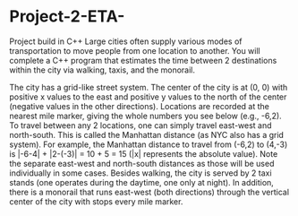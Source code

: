 # Project-2-ETA-
Project build in C++
Large cities often supply various modes of 
transportation to move people from one 
location to another. You will complete a 
C++ program that estimates the time 
between 2 destinations within the city via 
walking, taxis, and the monorail.

 The city has a grid-like street system. The center of the city is at (0, 0) with positive x 
values to the east and positive y values to the north of the center (negative values in the 
other directions). Locations are recorded at the nearest mile marker, giving the whole 
numbers you see below (e.g., -6,2). 
To travel between any 2 locations, one can simply travel east-west and north-south. This 
is called the Manhattan distance (as NYC also has a grid system). For example, the 
Manhattan distance to travel from (-6,2) to (4,-3) is |-6-4| + |2-(-3)| = 10 + 5 = 15 (|x| 
represents the absolute value). Note the separate east-west and north-south distances as 
those will be used individually in some cases. 
Besides walking, the city is served by 2 taxi stands (one operates during the daytime, one 
only at night). In addition, there is a monorail that runs east-west (both directions) 
through the vertical center of the city with stops every mile marker.

